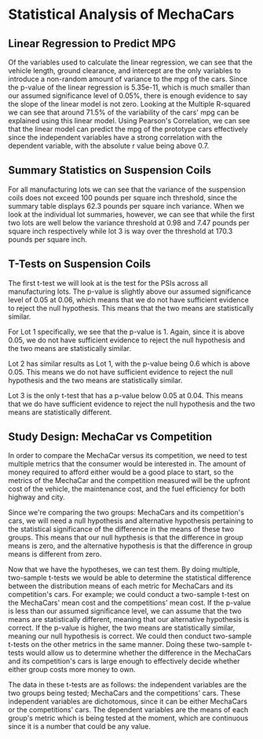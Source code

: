 # Statistical Analysis of MechaCars
## Linear Regression to Predict MPG
Of the variables used to calculate the linear regression, we can see that the vehicle length, ground clearance, and intercept are the only variables to introduce a non-random amount of variance to the mpg of the cars. Since the p-value of the linear regression is 5.35e-11, which is much smaller than our assumed significance level of 0.05%, there is enough evidence to say the slope of the linear model is not zero. Looking at the Multiple R-squared we can see that around 71.5% of the variability of the cars' mpg can be explained using this linear model. Using Pearson's Correlation, we can see that the linear model can predict the mpg of the prototype cars effectively since the independent variables have a strong correlation with the dependent variable, with the absolute r value being above 0.7. 
## Summary Statistics on Suspension Coils
For all manufacturing lots we can see that the variance of the suspension coils does not exceed 100 pounds per square inch threshold, since the summary table displays 62.3 pounds per square inch variance. When we look at the individual lot summaries, however, we can see that while the first two lots are well below the variance threshold at 0.98 and 7.47 pounds per square inch respectively while lot 3 is way over the threshold at 170.3 pounds per square inch.
## T-Tests on Suspension Coils
The first t-test we will look at is the test for the PSIs across all manufacturing lots. The p-value is slightly above our assumed significance level of 0.05 at 0.06, which means that we do not have sufficient evidence to reject the null hypothesis. This means that the two means are statistically similar.

For Lot 1 specifically, we see that the p-value is 1. Again, since it is above 0.05, we do not have sufficient evidence to reject the null hypothesis and the two means are statistically similar. 

Lot 2 has similar results as Lot 1, with the p-value being 0.6 which is above 0.05. This means we do not have sufficient evidence to reject the null hypothesis and the two means are statistically similar.

Lot 3 is the only t-test that has a p-value below 0.05 at 0.04. This means that we do have sufficient evidence to reject the null hypothesis and the two means are statistically different.

## Study Design: MechaCar vs Competition
In order to compare the MechaCar versus its competition, we need to test multiple metrics that the consumer would be interested in. The amount of money required to afford either would be a good place to start, so the metrics of the MechaCar and the competition measured will be the upfront cost of the vehicle, the maintenance cost, and the fuel efficiency for both highway and city.

Since we're comparing the two groups: MechaCars and its competition's cars, we will need a null hypothesis and alternative hypothesis pertaining to the statistical significance of the difference in the means of these two groups. This means that our null hypthesis is that the difference in group means is zero, and the alternative hypothesis is that the difference in group means is different from zero. 

Now that we have the hypotheses, we can test them. By doing multiple, two-sample t-tests we would be able to determine the statistical difference between the distribution means of each metric for MechaCars and its competition's cars. For example; we could conduct a two-sample t-test on the MechaCars' mean cost and the competitions' mean cost. If the p-value is less than our assumed significance level, we can assume that the two means are statistically different, meaning that our alternative hypothesis is correct. If the p-value is higher, the two means are statistically similar, meaning our null hypothesis is correct. We could then conduct two-sample t-tests on the other metrics in the same manner. Doing these two-sample t-tests would allow us to determine whether the difference in the MechaCars and its competition's cars is large enough to effectively decide whether either group costs more money to own. 

The data in these t-tests are as follows: the independent variables are the two groups being tested; MechaCars and the competitions' cars. These independent variables are dichotomous, since it can be either MechaCars or the competitions' cars. The dependent variables are the means of each group's metric which is being tested at the moment, which are continuous since it is a number that could be any value.